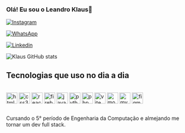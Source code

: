 
### Olá! Eu sou o Leandro Klaus👾

[![Instagram](https://img.shields.io/badge/Instagram-E4405F?style=for-the-badge&logo=instagram&logoColor=white)](https://www.instagram.com/klausdev/)

[![WhatsApp](https://img.shields.io/badge/WhatsApp-25D366?style=for-the-badge&logo=whatsapp&logoColor=white)](https://wa.me/5592984615420)

[![Linkedin](https://img.shields.io/badge/LinkedIn-0077B5?style=for-the-badge&logo=linkedin&logoColor=white)](https://www.linkedin.com/in/leklaussl/)

![Klaus GitHub stats](https://github-readme-stats.vercel.app/api?username=LeandroKlaus&show_icons=true&theme=ambient_gradient)


## Tecnologias que uso no dia a dia

<div style = "display: inline_block"><br/>
    <img align = "center" width = "30px" alt = "html5" src = "https://cdn.jsdelivr.net/gh/devicons/devicon@latest/icons/html5/html5-original.svg" />
    <img align = "center" width = "30px" alt = "css3" src = "https://cdn.jsdelivr.net/gh/devicons/devicon@latest/icons/css3/css3-original.svg" />
    <img align = "center" width = "30px" alt = "react" src = "https://cdn.jsdelivr.net/gh/devicons/devicon@latest/icons/react/react-original.svg" />
    <img align = "center" width = "30px" alt = "firebase" src = "https://cdn.jsdelivr.net/gh/devicons/devicon@latest/icons/firebase/firebase-original.svg" />
    <img align = "center" width = "30px" alt = "javascript" src = "https://cdn.jsdelivr.net/gh/devicons/devicon@latest/icons/javascript/javascript-original.svg" />
    <img align = "center" width = "30px" alt = "python" src = "https://cdn.jsdelivr.net/gh/devicons/devicon@latest/icons/python/python-original.svg" />
    <img align = "center" width = "30px" alt = "php" src = "https://cdn.jsdelivr.net/gh/devicons/devicon@latest/icons/php/php-original.svg" />
    <img align = "center" width = "30px" alt = "vite" src = "https://cdn.jsdelivr.net/gh/devicons/devicon@latest/icons/vitejs/vitejs-original.svg" />
    <img align = "center" width = "30px" alt = "mongodb" src = "https://cdn.jsdelivr.net/gh/devicons/devicon@latest/icons/mongodb/mongodb-original.svg" />
    <img align = "center" width = "30px" alt = "mysql" src = "https://cdn.jsdelivr.net/gh/devicons/devicon@latest/icons/mysql/mysql-original.svg" />
    <img align = "center" width = "30px" alt = "figma" src = "https://cdn.jsdelivr.net/gh/devicons/devicon@latest/icons/figma/figma-original.svg" />
</div><br/>

Cursando o 5° período de Engenharia da Computação e almejando me tornar um dev full stack.
